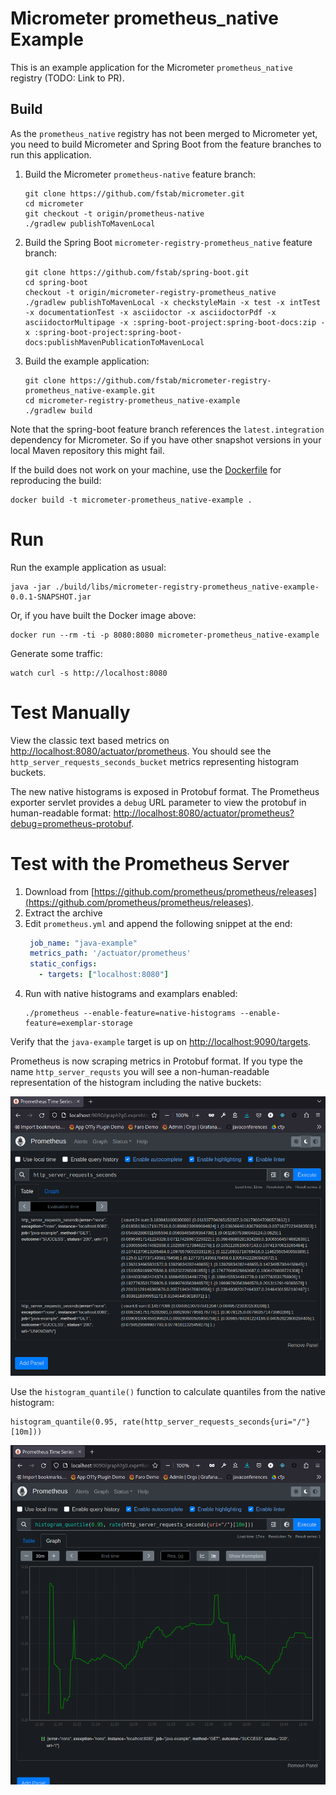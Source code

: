# Micrometer prometheus_native Example

This is an example application for the Micrometer `prometheus_native` registry (TODO: Link to PR).

## Build

As the `prometheus_native` registry has not been merged to Micrometer yet, you need to build Micrometer and Spring Boot from the feature branches to run this application.

1. Build the Micrometer `prometheus-native` feature branch:
   ```shell
   git clone https://github.com/fstab/micrometer.git
   cd micrometer
   git checkout -t origin/prometheus-native
   ./gradlew publishToMavenLocal
   ```
   
2. Build the Spring Boot `micrometer-registry-prometheus_native` feature branch:
   ```shell
   git clone https://github.com/fstab/spring-boot.git
   cd spring-boot
   checkout -t origin/micrometer-registry-prometheus_native
   ./gradlew publishToMavenLocal -x checkstyleMain -x test -x intTest -x documentationTest -x asciidoctor -x asciidoctorPdf -x asciidoctorMultipage -x :spring-boot-project:spring-boot-docs:zip -x :spring-boot-project:spring-boot-docs:publishMavenPublicationToMavenLocal
   ```
   
3. Build the example application:
   ```shell
   git clone https://github.com/fstab/micrometer-registry-prometheus_native-example.git
   cd micrometer-registry-prometheus_native-example
   ./gradlew build
   ```
   
Note that the spring-boot feature branch references the `latest.integration` dependency for Micrometer. So if you have other snapshot versions in your local Maven repository this might fail.

If the build does not work on your machine, use the [Dockerfile](Dockerfile) for reproducing the build:

```
docker build -t micrometer-prometheus_native-example .
```

# Run

Run the example application as usual:

```shell
java -jar ./build/libs/micrometer-registry-prometheus_native-example-0.0.1-SNAPSHOT.jar
```

Or, if you have built the Docker image above:

```shell
docker run --rm -ti -p 8080:8080 micrometer-prometheus_native-example
```

Generate some traffic:

```shell
watch curl -s http://localhost:8080
```

# Test Manually

View the classic text based metrics on [http://localhost:8080/actuator/prometheus](http://localhost:8080/actuator/prometheus). You should see the `http_server_requests_seconds_bucket` metrics representing histogram buckets.

The new native histograms is exposed in Protobuf format. The Prometheus exporter servlet provides a `debug` URL parameter to view the protobuf in human-readable format: [http://localhost:8080/actuator/prometheus?debug=prometheus-protobuf](http://localhost:8080/actuator/prometheus?debug=prometheus-protobuf).

# Test with the Prometheus Server

1. Download from [https://github.com/prometheus/prometheus/releases](https://github.com/prometheus/prometheus/releases).
2. Extract the archive
3. Edit `prometheus.yml` and append the following snippet at the end:
   ```yaml
    job_name: "java-example"
    metrics_path: '/actuator/prometheus'
    static_configs:
      - targets: ["localhost:8080"]
   ```
4. Run with native histograms and examplars enabled:
   ```shell
   ./prometheus --enable-feature=native-histograms --enable-feature=exemplar-storage
   ```

Verify that the `java-example` target is up on [http://localhost:9090/targets](http://localhost:9090/targets).

Prometheus is now scraping metrics in Protobuf format. If you type the name `http_server_requsts` you will see a non-human-readable representation of the histogram including the native buckets:

![Screenshot showing a Prometheus Native Histogram in Text Format](img/screenshot-01.png)

Use the `histogram_quantile()` function to calculate quantiles from the native histogram:

```
histogram_quantile(0.95, rate(http_server_requests_seconds{uri="/"}[10m]))
```

![Screenshot showing the 95th Percentile Calculated from a Prometheus Native Histogram](img/screenshot-02.png)
